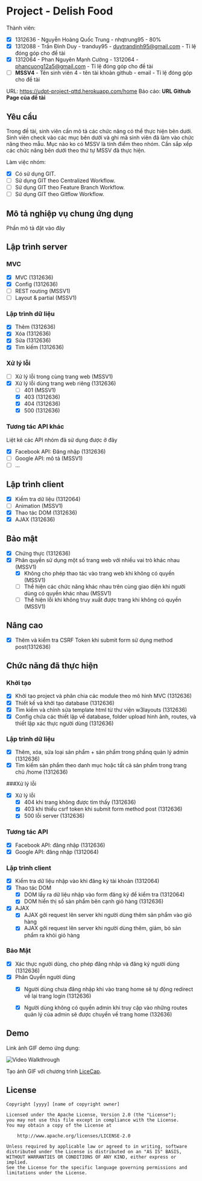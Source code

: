 ﻿# Project - Delish Food

Thành viên:
* [x] 1312636 - Nguyễn Hoàng Quốc Trung - nhqtrung95 - 80%
* [x] 1312088 - Trần Đình Duy - tranduy95 - duytrandinh95@gmail.com - Tỉ lệ đóng góp cho đề tài
* [x] 1312064  - Phan Nguyên Mạnh Cường - 1312064  - phancuong12a5@gmail.com - Tỉ lệ đóng góp cho đề tài
* [ ] **MSSV4** - Tên sinh viên 4 - tên tài khoản github - email - Tỉ lệ đóng góp cho đề tài

URL: https://udpt-project-qttd.herokuapp.com/home
Báo cáo: **URL Github Page của đề tài**

## Yêu cầu

Trong đề tài, sinh viên cần mô tả các chức năng có thể thực hiện bên dưới. Sinh viên check vào các mục bên dưới và ghi mã sinh viên đã làm vào chức năng theo mẫu. Mục nào ko có MSSV là tính điểm theo nhóm. Cần sắp xếp các chức năng bên dưới theo thứ tự MSSV đã thực hiện.

Làm việc nhóm:
* [x] Có sử dụng GIT.
* [ ] Sử dụng GIT theo Centralized Workflow.
* [ ] Sử dụng GIT theo Feature Branch Workflow.
* [ ] Sử dụng GIT theo Gitflow Workflow.

## Mô tả nghiệp vụ chung ứng dụng
Phần mô tả đặt vào đây

## Lập trình server
### MVC
* [x] MVC (1312636)
* [x] Config (1312636)
* [ ] REST routing (MSSV1)
* [ ] Layout & partial (MSSV1)

### Lập trình dữ liệu
* [x] Thêm (1312636)
* [x] Xóa (1312636)
* [x] Sửa (1312636)
* [x] Tìm kiếm (1312636)

### Xử lý lỗi
* [ ] Xử lý lỗi trong cùng trang web (MSSV1)
* [x] Xử lý lỗi dùng trang web riêng (1312636)
   * [ ] 401 (MSSV1)
   * [x] 403 (1312636)
   * [x] 404 (1312636)
   * [x] 500 (1312636)

### Tương tác API khác
Liệt kê các API nhóm đã sử dụng được ở đây
* [x] Facebook API: Đăng nhập (1312636)
* [ ] Google API: mô tả (MSSV1)
* [ ] ...

## Lập trình client
* [x] Kiểm tra dữ liệu (1312064)
* [ ] Animation (MSSV1)
* [x] Thao tác DOM (1312636)
* [x] AJAX (1312636)

## Bảo mật
* [x] Chứng thực (1312636)
* [x] Phân quyền sử dụng một số trang web với nhiều vai trò khác nhau (MSSV1)
   * [x] Không cho phép thao tác vào trang web khi không có quyền (MSSV1)
   * [ ] Thể hiện các chức năng khác nhau trên cùng giao diện khi người dùng có quyền khác nhau (MSSV1)
   * [ ] Thể hiện lỗi khi không truy xuất được trang khi không có quyền (MSSV1)

## Nâng cao
* [x] Thêm và kiểm tra CSRF Token khi submit form sử dụng method post(1312636)

## Chức năng đã thực hiện
### Khởi tạo
* [x] Khởi tạo project và phân chia các module theo mô hình MVC (1312636)
* [x] Thiết kế và khởi tạo database (1312636)
* [x] Tìm kiếm và chỉnh sửa template html từ thư viện w3layouts (1312636)
* [x] Config chứa các thiết lập về database, folder upload hình ảnh, routes, và thiết lập xác thực người dùng (1312636)

### Lập trình dữ liệu
* [x] Thêm, xóa, sửa loại sản phẩm + sản phẩm trong phầnq quản lý admin (1312636)
* [x] Tìm kiếm sản phẩm theo danh mục hoặc tất cả sản phẩm trong trang chủ /home (1312636)

###Xử lý lỗi
* [x] Xử lý lỗi 
  * [x] 404 khi trang không được tìm thấy (1312636)
  * [x] 403 khi thiếu csrf token khi submit form method post (1312636)
  * [x] 500 lỗi server (1312636)

### Tương tác API
* [x] Facebook API: đăng nhập (1312636)
* [x] Google API: đăng nhập (1312064)

### Lập trình client
* [x] Kiểm tra dữ liệu nhập vào khi đăng ký tài khoản (1312064)
* [x] Thao tác DOM
  * [x] DOM lấy ra dữ liệu nhập vào form đăng ký để kiểm tra (1312064)
  * [x] DOM hiển thị số sản phẩm bên cạnh giỏ hàng (1312636)
* [x] AJAX
  * [x] AJAX gởi request lên server khi người dùng thêm sản phẩm vào giỏ hàng
  * [x] AJAX gởi request lên server khi người dùng thêm, giảm, bỏ sản phẩm ra khỏi giỏ hàng
### Bảo Mật
* [x] Xác thực người dùng, cho phép đăng nhập và đăng ký người dùng (1312636)
* [x] Phân Quyền người dùng
  * [x] Người dùng chưa đăng nhập khi vào trang home sẽ tự động redirect về lại trang login (1312636)
  * [x] Người dùng không có quyền admin khi truy cập vào những routes quản lý của admin sẽ được chuyền về trang home (132636)



## Demo

Link ảnh GIF demo ứng dụng:

![Video Walkthrough](demo.gif)

Tạo ảnh GIF với chương trình [LiceCap](http://www.cockos.com/licecap/).


## License

    Copyright [yyyy] [name of copyright owner]

    Licensed under the Apache License, Version 2.0 (the "License");
    you may not use this file except in compliance with the License.
    You may obtain a copy of the License at

        http://www.apache.org/licenses/LICENSE-2.0

    Unless required by applicable law or agreed to in writing, software
    distributed under the License is distributed on an "AS IS" BASIS,
    WITHOUT WARRANTIES OR CONDITIONS OF ANY KIND, either express or implied.
    See the License for the specific language governing permissions and
    limitations under the License.
